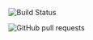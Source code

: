 
![Build Status](https://github.com/RahulVadisetty91/RestService/actions/workflows/build.yml/badge.svg?branch=develop/pipeline)

<img alt="GitHub pull requests" src="https://img.shields.io/github/issues-pr-raw/RahulVadisetty91/RestService">

